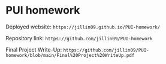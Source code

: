 # PUI homework

Deployed website: `https://jillin09.github.io/PUI-homework/`

Repository link: `https://github.com/jillin09/PUI-homework`

Final Project Write-Up: `https://github.com/jillin09/PUI-homework/blob/main/Final%20Project%20WriteUp.pdf`

